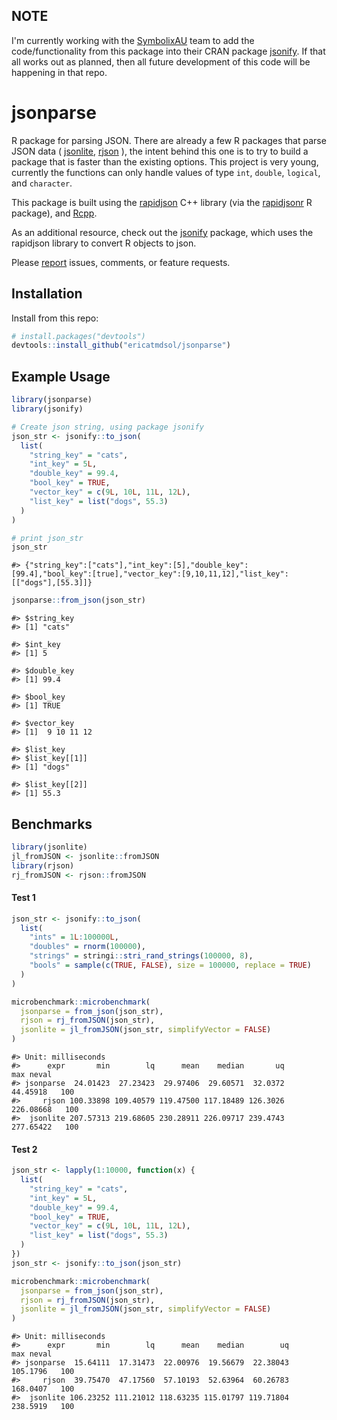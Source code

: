 ## NOTE

I'm currently working with the [SymbolixAU](https://github.com/SymbolixAU) team to add the code/functionality from this package into their CRAN package [jsonify](https://github.com/SymbolixAU/jsonify). If that all works out as planned, then all future development of this code will be happening in that repo.

# jsonparse

R package for parsing JSON. There are already a few R packages that parse JSON data ( [jsonlite](https://github.com/jeroen/jsonlite), [rjson](https://github.com/alexcb/rjson) ), the intent behind this one is to try to build a package that is faster than the existing options. This project is very young, currently the functions can only handle values of type `int`, `double`, `logical`, and `character`.

This package is built using the [rapidjson](https://github.com/Tencent/rapidjson) C++ library (via the [rapidjsonr](https://github.com/SymbolixAU/rapidjsonr) R package), and [Rcpp](https://github.com/RcppCore/Rcpp).

As an additional resource, check out the [jsonify](https://github.com/SymbolixAU/jsonify) package, which uses the rapidjson library to convert R objects to json.

Please [report](https://github.com/ChrisMuir/jsonparse/issues) issues, comments, or feature requests.

## Installation

Install from this repo:

``` r
# install.packages("devtools")
devtools::install_github("ericatmdsol/jsonparse")
```

## Example Usage

```r
library(jsonparse)
library(jsonify)
```
```r
# Create json string, using package jsonify
json_str <- jsonify::to_json(
  list(
    "string_key" = "cats", 
    "int_key" = 5L, 
    "double_key" = 99.4, 
    "bool_key" = TRUE, 
    "vector_key" = c(9L, 10L, 11L, 12L), 
    "list_key" = list("dogs", 55.3)
  )
)

# print json_str
json_str
```
```
#> {"string_key":["cats"],"int_key":[5],"double_key":[99.4],"bool_key":[true],"vector_key":[9,10,11,12],"list_key":[["dogs"],[55.3]]}

```
```r
jsonparse::from_json(json_str)
```
```
#> $string_key
#> [1] "cats"

#> $int_key
#> [1] 5

#> $double_key
#> [1] 99.4

#> $bool_key
#> [1] TRUE

#> $vector_key
#> [1]  9 10 11 12

#> $list_key
#> $list_key[[1]]
#> [1] "dogs"

#> $list_key[[2]]
#> [1] 55.3
```

## Benchmarks

```r
library(jsonlite)
jl_fromJSON <- jsonlite::fromJSON
library(rjson)
rj_fromJSON <- rjson::fromJSON
```

#### Test 1
```r
json_str <- jsonify::to_json(
  list(
    "ints" = 1L:100000L, 
    "doubles" = rnorm(100000), 
    "strings" = stringi::stri_rand_strings(100000, 8), 
    "bools" = sample(c(TRUE, FALSE), size = 100000, replace = TRUE)
  )
)

microbenchmark::microbenchmark(
  jsonparse = from_json(json_str), 
  rjson = rj_fromJSON(json_str), 
  jsonlite = jl_fromJSON(json_str, simplifyVector = FALSE)
)
```
```
#> Unit: milliseconds
#>      expr       min        lq      mean    median       uq       max neval
#> jsonparse  24.01423  27.23423  29.97406  29.60571  32.0372  44.45918   100
#>     rjson 100.33898 109.40579 119.47500 117.18489 126.3026 226.08668   100
#>  jsonlite 207.57313 219.68605 230.28911 226.09717 239.4743 277.65422   100
```

#### Test 2
```r
json_str <- lapply(1:10000, function(x) {
  list(
    "string_key" = "cats", 
    "int_key" = 5L, 
    "double_key" = 99.4, 
    "bool_key" = TRUE, 
    "vector_key" = c(9L, 10L, 11L, 12L), 
    "list_key" = list("dogs", 55.3)
  )
})
json_str <- jsonify::to_json(json_str)

microbenchmark::microbenchmark(
  jsonparse = from_json(json_str), 
  rjson = rj_fromJSON(json_str), 
  jsonlite = jl_fromJSON(json_str, simplifyVector = FALSE)
)
```
```
#> Unit: milliseconds
#>      expr       min        lq      mean    median        uq      max neval
#> jsonparse  15.64111  17.31473  22.00976  19.56679  22.38043 105.1796   100
#>     rjson  39.75470  47.17560  57.10193  52.63964  60.26783 168.0407   100
#>  jsonlite 106.23252 111.21012 118.63235 115.01797 119.71804 238.5919   100
```
